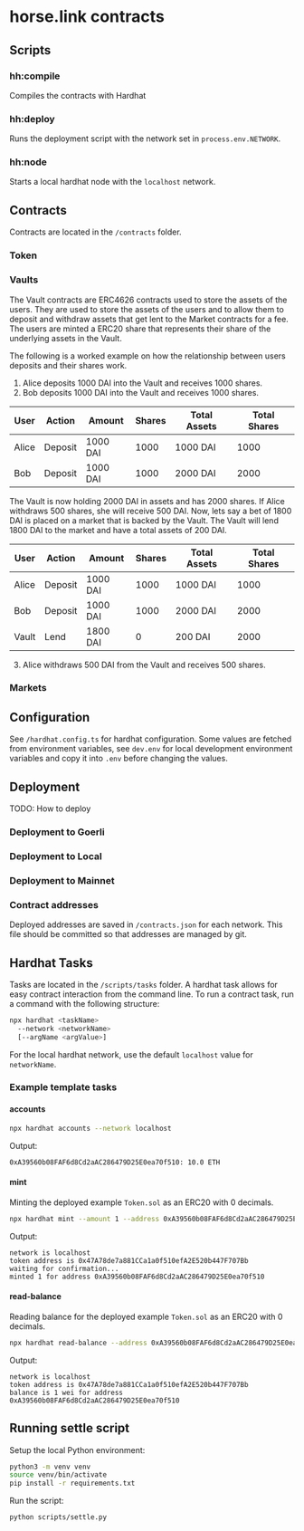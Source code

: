 # horse.link contracts

## Scripts

### hh:compile
Compiles the contracts with Hardhat

### hh:deploy
Runs the deployment script with the network set in `process.env.NETWORK`.

### hh:node
Starts a local hardhat node with the `localhost` network.

## Contracts
Contracts are located in the `/contracts` folder.

### Token

### Vaults
The Vault contracts are ERC4626 contracts used to store the assets of the users. They are used to store the assets of the users and to allow them to deposit and withdraw assets that get lent to the Market contracts for a fee.  The users are minted a ERC20 share that represents their share of the underlying assets in the Vault.

The following is a worked example on how the relationship between users deposits and their shares work.

1. Alice deposits 1000 DAI into the Vault and receives 1000 shares.
2. Bob deposits 1000 DAI into the Vault and receives 1000 shares.

| User | Action | Amount | Shares | Total Assets | Total Shares |
| ---- | ------ | ------ | ------ | ------------ | ------------ |
| Alice | Deposit | 1000 DAI | 1000 | 1000 DAI | 1000 |
| Bob | Deposit | 1000 DAI | 1000 | 2000 DAI | 2000 |

The Vault is now holding 2000 DAI in assets and has 2000 shares.  If Alice withdraws 500 shares, she will receive 500 DAI.  Now, lets say a bet of 1800 DAI is placed on a market that is backed by the Vault.  The Vault will lend 1800 DAI to the market and have a total assets of 200 DAI.

| User | Action | Amount | Shares | Total Assets | Total Shares |
| ---- | ------ | ------ | ------ | ------------ | ------------ |
| Alice | Deposit | 1000 DAI | 1000 | 1000 DAI | 1000 |
| Bob | Deposit | 1000 DAI | 1000 | 2000 DAI | 2000 |
| Vault | Lend | 1800 DAI | 0 | 200 DAI | 2000 |


3. Alice withdraws 500 DAI from the Vault and receives 500 shares.



### Markets

## Configuration
See `/hardhat.config.ts` for hardhat configuration. Some values are fetched from environment variables, see `dev.env` for local development environment variables and copy it into `.env` before changing the values.

## Deployment
TODO: How to deploy

### Deployment to Goerli

### Deployment to Local

### Deployment to Mainnet



### Contract addresses
Deployed addresses are saved in `/contracts.json` for each network. This file should be committed so that addresses are managed by git.

## Hardhat Tasks
Tasks are located in the `/scripts/tasks` folder.
A hardhat task allows for easy contract interaction from the command line. To run a contract task, run a command with the following structure:
```bash
npx hardhat <taskName>
  --network <networkName>
  [--argName <argValue>]
```
For the local hardhat network, use the default `localhost` value for `networkName`. 

### Example template tasks
#### accounts
```bash
npx hardhat accounts --network localhost
```
Output:
```
0xA39560b08FAF6d8Cd2aAC286479D25E0ea70f510: 10.0 ETH
```
#### mint
Minting the deployed example `Token.sol` as an ERC20 with 0 decimals.
```bash
npx hardhat mint --amount 1 --address 0xA39560b08FAF6d8Cd2aAC286479D25E0ea70f510 --network localhost
```
Output:
```
network is localhost
token address is 0x47A78de7a881CCa1a0f510efA2E520b447F707Bb
waiting for confirmation...
minted 1 for address 0xA39560b08FAF6d8Cd2aAC286479D25E0ea70f510
```
#### read-balance
Reading balance for the deployed example `Token.sol` as an ERC20 with 0 decimals.
```bash
npx hardhat read-balance --address 0xA39560b08FAF6d8Cd2aAC286479D25E0ea70f510 --network localhost
```
Output:
```
network is localhost
token address is 0x47A78de7a881CCa1a0f510efA2E520b447F707Bb
balance is 1 wei for address 0xA39560b08FAF6d8Cd2aAC286479D25E0ea70f510
```

## Running settle script

Setup the local Python environment:

```bash
python3 -m venv venv
source venv/bin/activate
pip install -r requirements.txt
```

Run the script:

```bash
python scripts/settle.py
```